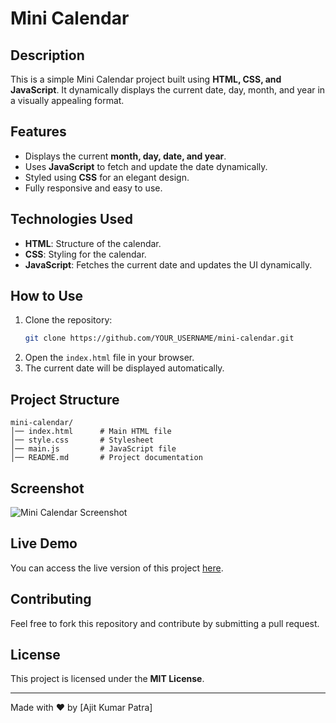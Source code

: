 # Mini Calendar

## Description
This is a simple Mini Calendar project built using **HTML, CSS, and JavaScript**. It dynamically displays the current date, day, month, and year in a visually appealing format.

## Features
- Displays the current **month, day, date, and year**.
- Uses **JavaScript** to fetch and update the date dynamically.
- Styled using **CSS** for an elegant design.
- Fully responsive and easy to use.

## Technologies Used
- **HTML**: Structure of the calendar.
- **CSS**: Styling for the calendar.
- **JavaScript**: Fetches the current date and updates the UI dynamically.

## How to Use
1. Clone the repository:
   ```sh
   git clone https://github.com/YOUR_USERNAME/mini-calendar.git
   ```
2. Open the `index.html` file in your browser.
3. The current date will be displayed automatically.

## Project Structure
```
mini-calendar/
│── index.html      # Main HTML file
│── style.css       # Stylesheet
│── main.js         # JavaScript file
│── README.md       # Project documentation
```

## Screenshot
![Mini Calendar Screenshot](screenshot.png)

## Live Demo
You can access the live version of this project [here](https://your-github-username.github.io/mini-calendar/).

## Contributing
Feel free to fork this repository and contribute by submitting a pull request.

## License
This project is licensed under the **MIT License**.

---
Made with ❤️ by [Ajit Kumar Patra]

